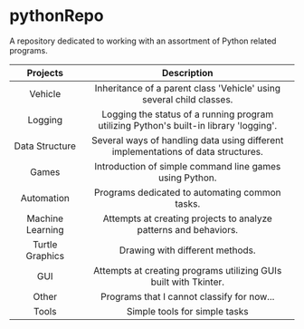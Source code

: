 # pythonRepo
A repository dedicated to working with an assortment of Python related programs.

| Projects | Description |
| :---: | :---: |
| Vehicle| Inheritance of a parent class 'Vehicle' using several child classes. |
| Logging| Logging the status of a running program utilizing Python's built-in library 'logging'. |
| Data Structure | Several ways of handling data using different implementations of data structures. |
| Games | Introduction of simple command line games using Python. |
| Automation | Programs dedicated to automating common tasks. |
| Machine Learning | Attempts at creating projects to analyze patterns and behaviors. |
| Turtle Graphics | Drawing with different methods. |
| GUI | Attempts at creating programs utilizing GUIs built with Tkinter. |
| Other | Programs that I cannot classify for now... |
| Tools | Simple tools for simple tasks | 



